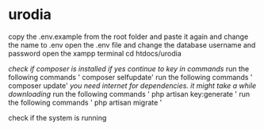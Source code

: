 # urodia

copy the .env.example from the root folder and paste it again and change the name to .env
open the .env file and change the database username and password
open the xampp terminal cd htdocs/urodia

*check if composer is installed if yes continue to key in commands*
run the following commands ' composer selfupdate'
run the following commands ' composer update'
*you need internet for dependencies. it might take a while downloading*
run the following commands ' php artisan key:generate  '
run the following commands ' php artisan migrate  '

check if the system is running

